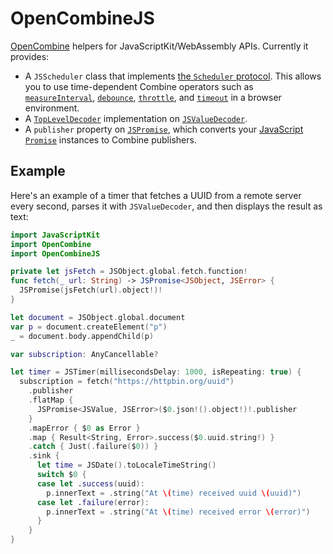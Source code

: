 # OpenCombineJS

[OpenCombine](https://github.com/OpenCombine/OpenCombine) helpers for JavaScriptKit/WebAssembly
APIs. Currently it provides:

- A `JSScheduler` class that implements [the `Scheduler`
  protocol](https://developer.apple.com/documentation/combine/scheduler). This allows you to use
  time-dependent Combine operators such as
  [`measureInterval`](<https://developer.apple.com/documentation/combine/publisher/measureinterval(using:options:)>),
  [`debounce`](<https://developer.apple.com/documentation/combine/publisher/debounce(for:scheduler:options:)>),
  [`throttle`](<https://developer.apple.com/documentation/combine/publisher/throttle(for:scheduler:latest:)>),
  and
  [`timeout`](<https://developer.apple.com/documentation/combine/publisher/timeout(_:scheduler:options:customerror:)>)
  in a browser environment.
- A [`TopLevelDecoder`](https://developer.apple.com/documentation/combine/topleveldecoder)
  implementation on [`JSValueDecoder`](https://swiftwasm.github.io/JavaScriptKit/JSValueDecoder/).
- A `publisher` property on [`JSPromise`](https://swiftwasm.github.io/JavaScriptKit/JSPromise/),
  which converts your [JavaScript `Promise`](https://developer.mozilla.org/en-US/docs/Web/JavaScript/Reference/Global_Objects/Promise) instances to Combine publishers.

## Example

Here's an example of a timer that fetches a UUID from a remote server every second, parses it
with `JSValueDecoder`, and then displays the result as text:

```swift
import JavaScriptKit
import OpenCombine
import OpenCombineJS

private let jsFetch = JSObject.global.fetch.function!
func fetch(_ url: String) -> JSPromise<JSObject, JSError> {
  JSPromise(jsFetch(url).object!)!
}

let document = JSObject.global.document
var p = document.createElement("p")
_ = document.body.appendChild(p)

var subscription: AnyCancellable?

let timer = JSTimer(millisecondsDelay: 1000, isRepeating: true) {
  subscription = fetch("https://httpbin.org/uuid")
    .publisher
    .flatMap {
      JSPromise<JSValue, JSError>($0.json!().object!)!.publisher
    }
    .mapError { $0 as Error }
    .map { Result<String, Error>.success($0.uuid.string!) }
    .catch { Just(.failure($0)) }
    .sink {
      let time = JSDate().toLocaleTimeString()
      switch $0 {
      case let .success(uuid):
        p.innerText = .string("At \(time) received uuid \(uuid)")
      case let .failure(error):
        p.innerText = .string("At \(time) received error \(error)")
      }
    }
}
```
